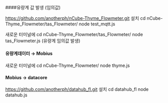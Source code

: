 ####유량계 값 발생 (임의값) 

https://github.com/anotherph/nCube-Thyme_Flowmeter.git 설치
cd nCube-Thyme_Flowmeter/tas_Flowmeter/ 
node test_mqtt.js

새로운 터미널에 
cd nCube-Thyme_Flowmeter/tas_Flowmeter/ 
node tas_Flowmeter.js  (유량계 임의값 발생)

#### 유량계데이터 → Mobius
새로운 터미널에 
cd nCube-Thyme_Flowmeter/
node thyme.js

#### Mobius → datacore
https://github.com/anotherph/datahub_fl.git 설치
cd datahub_fl
node datahub.js


